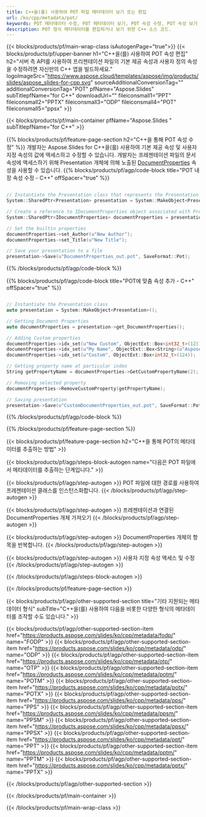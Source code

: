 ```yaml
---
title: C++을(를) 사용하여 POT 파일 메타데이터 보기 또는 편집
url: /ko/cpp/metadata/pot/
keywords: POT 메타데이터 수정, POT 메타데이터 보기, POT 속성 수정, POT 속성 보기
description: POT 형식 메타데이터를 편집하거나 보기 위한 C++ 소스 코드.
---
```


{{< blocks/products/pf/main-wrap-class isAutogenPage="true">}}
{{< blocks/products/pf/upper-banner h1="C++을(를) 사용하여 POT 속성 편집" h2="서버 측 API를 사용하여 프리젠테이션 파일의 기본 제공 속성과 사용자 정의 속성을 수정하려면 자신만의 C++ 앱을 빌드하세요." logoImageSrc="https://www.aspose.cloud/templates/aspose/img/products/slides/aspose_slides-for-cpp.svg" sourceAdditionalConversionTag="" additionalConversionTag="POT" pfName="Aspose.Slides" subTitlepfName="for C++" downloadUrl="" fileiconsmall1="PPT" fileiconsmall2="PPTX" fileiconsmall3="ODP" fileiconsmall4="POT" fileiconsmall5="ppsx" >}}

{{< blocks/products/pf/main-container pfName="Aspose.Slides " subTitlepfName="for C++" >}}

{{% blocks/products/pf/feature-page-section  h2="C++을 통해 POT 속성 수정" %}}
개발자는 Aspose.Slides for C++을(를) 사용하여 기본 제공 속성 및 사용자 지정 속성의 값에 액세스하고 수정할 수 있습니다. 개발자는 프레젠테이션 파일의 문서 속성에 액세스하기 위해 Presentation 개체에 의해 노출된 [DocumentProperties](https://reference.aspose.com/slides/cpp/aspose.slides/documentproperties/) 속성을 사용할 수 있습니다.
{{% blocks/products/pf/agp/code-block title="POT 내장 속성 수정 - C++" offSpacer="true" %}}

```cpp

// Instantiate the Presentation class that represents the Presentation
System::SharedPtr<Presentation> presentation = System::MakeObject<Presentation>(u"presentation.pot");

// Create a reference to IDocumentProperties object associated with Presentation
System::SharedPtr<IDocumentProperties> documentProperties = presentation->get_DocumentProperties();

// Set the builtin properties
documentProperties->set_Author(u"New Author");
documentProperties->set_Title(u"New Title");

// Save your presentation to a file
presentation->Save(u"DocumentProperties_out.pot", SaveFormat::Pot);
```

{{% /blocks/products/pf/agp/code-block %}}

{{% blocks/products/pf/agp/code-block title="POT에 맞춤 속성 추가 - C++" offSpacer="true" %}}

```cpp

// Instantiate the Presentation class
auto presentation = System::MakeObject<Presentation>();

// Getting Document Properties
auto documentProperties = presentation->get_DocumentProperties();

// Adding Custom properties
documentProperties->idx_set(u"New Custom", ObjectExt::Box<int32_t>(12));
documentProperties->idx_set(u"My Name", ObjectExt::Box<String>(u"Aspose Metadata Editor"));
documentProperties->idx_set(u"Custom", ObjectExt::Box<int32_t>(124));

// Getting property name at particular index
String getPropertyName = documentProperties->GetCustomPropertyName(2);

// Removing selected property
documentProperties->RemoveCustomProperty(getPropertyName);

// Saving presentation
presentation->Save(u"CustomDocumentProperties_out.pot", SaveFormat::Pot);
```

{{% /blocks/products/pf/agp/code-block %}}

{{% /blocks/products/pf/feature-page-section %}}

{{< blocks/products/pf/feature-page-section  h2="C++을 통해 POT의 메타데이터를 추출하는 방법" >}}

{{< blocks/products/pf/agp/steps-block-autogen name="다음은 POT 파일에서 메타데이터를 추출하는 단계입니다." >}}

{{< blocks/products/pf/agp/step-autogen >}}
POT 파일에 대한 경로를 사용하여 프레젠테이션 클래스를 인스턴스화합니다.
{{< /blocks/products/pf/agp/step-autogen >}}

{{< blocks/products/pf/agp/step-autogen >}}
프레젠테이션과 연결된 DocumentProperties 개체 가져오기
{{< /blocks/products/pf/agp/step-autogen >}}

{{< blocks/products/pf/agp/step-autogen >}}
DocumentProperties 개체의 항목을 반복합니다.
{{< /blocks/products/pf/agp/step-autogen >}}

{{< blocks/products/pf/agp/step-autogen >}}
사용자 지정 속성 액세스 및 수정
{{< /blocks/products/pf/agp/step-autogen >}}

{{< /blocks/products/pf/agp/steps-block-autogen >}}

{{< /blocks/products/pf/feature-page-section >}}

{{< blocks/products/pf/agp/other-supported-section title="기타 지원되는 메타데이터 형식" subTitle="C++을(를) 사용하여 다음을 비롯한 다양한 형식의 메타데이터를 조작할 수도 있습니다." >}}

{{< blocks/products/pf/agp/other-supported-section-item href="https://products.aspose.com/slides/ko/cpp/metadata/fodp/" name="FODP" >}}
{{< blocks/products/pf/agp/other-supported-section-item href="https://products.aspose.com/slides/ko/cpp/metadata/odp/" name="ODP" >}}
{{< blocks/products/pf/agp/other-supported-section-item href="https://products.aspose.com/slides/ko/cpp/metadata/otp/" name="OTP" >}}
{{< blocks/products/pf/agp/other-supported-section-item href="https://products.aspose.com/slides/ko/cpp/metadata/potm/" name="POTM" >}}
{{< blocks/products/pf/agp/other-supported-section-item href="https://products.aspose.com/slides/ko/cpp/metadata/potx/" name="POTX" >}}
{{< blocks/products/pf/agp/other-supported-section-item href="https://products.aspose.com/slides/ko/cpp/metadata/pps/" name="PPS" >}}
{{< blocks/products/pf/agp/other-supported-section-item href="https://products.aspose.com/slides/ko/cpp/metadata/ppsm/" name="PPSM" >}}
{{< blocks/products/pf/agp/other-supported-section-item href="https://products.aspose.com/slides/ko/cpp/metadata/ppsx/" name="PPSX" >}}
{{< blocks/products/pf/agp/other-supported-section-item href="https://products.aspose.com/slides/ko/cpp/metadata/ppt/" name="PPT" >}}
{{< blocks/products/pf/agp/other-supported-section-item href="https://products.aspose.com/slides/ko/cpp/metadata/pptm/" name="PPTM" >}}
{{< blocks/products/pf/agp/other-supported-section-item href="https://products.aspose.com/slides/ko/cpp/metadata/pptx/" name="PPTX" >}}


{{< /blocks/products/pf/agp/other-supported-section >}}

{{< /blocks/products/pf/main-container >}}
    
{{< /blocks/products/pf/main-wrap-class >}}